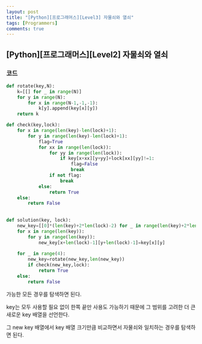 ```yaml
---
layout: post
title: "[Python][프로그래머스][Level3] 자물쇠와 열쇠"
tags: [Programmers]
comments: true
---
```


## [Python][프로그래머스][Level2] 자물쇠와 열쇠

### 코드

```python
def rotate(key,N):
    k=[[] for _ in range(N)]
    for y in range(N):
        for x in range(N-1,-1,-1):
            k[y].append(key[x][y])
    return k

def check(key,lock):
    for x in range(len(key)-len(lock)+1):
        for y in range(len(key)-len(lock)+1):
            flag=True
            for xx in range(len(lock)):
                for yy in range(len(lock)):
                    if key[x+xx][y+yy]+lock[xx][yy]!=1:
                        flag=False
                        break
                if not flag:
                    break
            else:
                return True
    else:
        return False
                
    
def solution(key, lock):
    new_key=[[0]*(len(key)+2*len(lock)-2) for _ in range(len(key)+2*len(lock)-2)]
    for x in range(len(key)):
        for y in range(len(key)):
            new_key[x+len(lock)-1][y+len(lock)-1]=key[x][y]
    
    for _ in range(4):
        new_key=rotate(new_key,len(new_key))
        if check(new_key,lock):
            return True
    else:
        return False
```

가능한 모든 경우를 탐색하면 된다.

key는 모두 사용할 필요 없이 한쪽 끝만 사용도 가능하기 때문에 그 범위를 고려한 더 큰 새로운 key 배열을 선언한다.

그 new key 배열에서 key 배열 크기만큼 비교하면서 자물쇠와 일치하는 경우를 탐색하면 된다.


